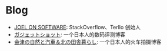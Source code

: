 # Blog

- [JOEL ON SOFTWARE](joelonsoftware.com): StackOverflow、Terllo 创始人
- [ガジェットショット](https://gadget-shot.com/): 一个日本人的数码评测博客
- [会津の自然と汽車＆北の田舎暮らし](http://shinanomachi.cocolog-nifty.com/): 一个日本人的火车拍摄博客
